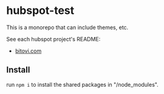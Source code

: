# hubspot-test

This is a monorepo that can include themes, etc.

See each hubspot project's README:

- [bitovi.com](./apps/bitovi.com/README.md)

## Install

run `npm i` to install the shared packages in "/node_modules".
